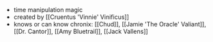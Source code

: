 - time manipulation magic
- created by [[Cruentus 'Vinnie' Vinificus]]
- knows or can know chronix: [[Chud]], [[Jamie 'The Oracle' Valiant]], [[Dr. Cantor]], [[Amy Bluetrail]], [[Jack Vallens]]